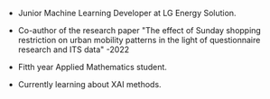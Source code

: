 
- Junior Machine Learning Developer at LG Energy Solution.

-  Co-author of the research paper "The effect of Sunday shopping restriction on urban mobility patterns in the light of questionnaire research and ITS data" -2022     

-  Fitth year Applied Mathematics student. 

-  Currently learning about XAI methods.

<!--
**domkoz/domkoz** is a ✨ _special_ ✨ repository because its `README.md` (this file) appears on your GitHub profile.

Here are some ideas to get you started:

-  I’m currently working on ...
-  I’m currently learning ...
- 👯 I’m looking to collaborate on ...
- 🤔 I’m looking for help with ...
- 💬 Ask me about ...
- 📫 How to reach me: ...
- 😄 Pronouns: ...
- ⚡ Fun fact: ...
-->
